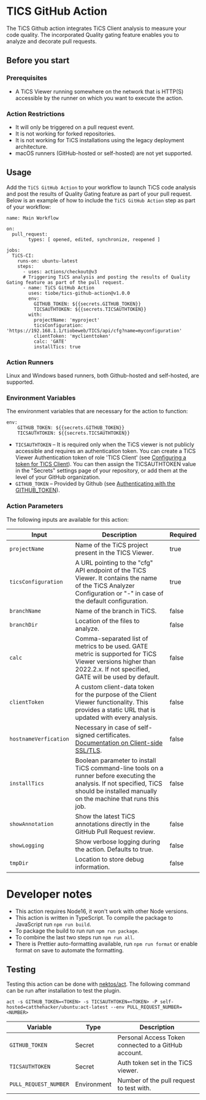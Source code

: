 # TICS GitHub Action

The TiCS Github action integrates TiCS Client analysis to measure your code quality. The incorporated Quality gating feature enables you to analyze and decorate pull requests.

## Before you start

### Prerequisites

- A TiCS Viewer running somewhere on the network that is HTTP(S) accessible by the runner on which you want to execute the action.

### Action Restrictions

- It will only be triggered on a pull request event.
- It is not working for forked repositories.
- It is not working for TiCS installations using the legacy deployment architecture.
- macOS runners (GitHub-hosted or self-hosted) are not yet supported.

## Usage

Add the `TiCS GitHub Action` to your workflow to launch TiCS code analysis and post the results of Quality Gating feature as part of your pull request.
Below is an example of how to include the `TiCS GitHub Action` step as part of your workflow:

```
name: Main Workflow

on:
  pull_request:
        types: [ opened, edited, synchronize, reopened ]

jobs:
  TiCS-CI:
    runs-on: ubuntu-latest
    steps:
      - uses: actions/checkout@v3
      # Triggering TiCS analysis and posting the results of Quality Gating feature as part of the pull request.
      - name: TiCS GitHub Action
        uses: tiobe/tics-github-action@v1.0.0
        env:
          GITHUB_TOKEN: ${{secrets.GITHUB_TOKEN}}
          TICSAUTHTOKEN: ${{secrets.TICSAUTHTOKEN}}
        with:
          projectName: 'myproject'
          ticsConfiguration: 'https://192.168.1.1/tiobeweb/TICS/api/cfg?name=myconfiguration'
          clientToken: 'myclienttoken'
          calc: 'GATE'
          installTics: true
```

### Action Runners

Linux and Windows based runners, both Github-hosted and self-hosted, are supported.

### Environment Variables

The environment variables that are necessary for the action to function:

```
env:
    GITHUB_TOKEN: ${{secrets.GITHUB_TOKEN}}
    TICSAUTHTOKEN: ${{secrets.TICSAUTHTOKEN}}
```

- `TICSAUTHTOKEN` – It is required only when the TiCS viewer is not publicly accessible and requires an authentication token. You can create a TiCS Viewer Authentication token of role 'TICS Client' (see [Configuring a token for TICS Client](https://demo.tiobe.com/tiobeweb/TICS/docs/index.html#doc=admin/admin_11_viewer.html%23auth-token)). You can then assign the TICSAUTHTOKEN value in the "Secrets" settings page of your repository, or add them at the level of your GitHub organization.
- `GITHUB_TOKEN` – Provided by Github (see [Authenticating with the GITHUB_TOKEN](https://help.github.com/en/actions/automating-your-workflow-with-github-actions/authenticating-with-the-github_token)).

### Action Parameters

The following inputs are available for this action:

| Input                 | Description                                                                                                                                                                            | Required |
| --------------------- | -------------------------------------------------------------------------------------------------------------------------------------------------------------------------------------- | -------- |
| `projectName`         | Name of the TiCS project present in the TICS Viewer.                                                                                                                                   | true     |
| `ticsConfiguration`   | A URL pointing to the "cfg" API endpoint of the TiCS Viewer. It contains the name of the TiCS Analyzer Configuration or "-" in case of the default configuration.                      | true     |
| `branchName`          | Name of the branch in TiCS.                                                                                                                                                            | false    |
| `branchDir`           | Location of the files to analyze.                                                                                                                                                      | false    |
| `calc`                | Comma-separated list of metrics to be used. GATE metric is supported for TiCS Viewer versions higher than 2022.2.x. If not specified, GATE will be used by default.                    | false    |
| `clientToken`         | A custom client-data token for the purpose of the Client Viewer functionality. This provides a static URL that is updated with every analysis.                                         | false    |
| `hostnameVerfication` | Necessary in case of self-signed certificates. [Documentation on Client-side SSL/TLS](https://portal.tiobe.com/2022.2/docs/#doc=admin/admin_11_viewer.html%23ssl-wrapper).             | false    |
| `installTics`         | Boolean parameter to install TiCS command-line tools on a runner before executing the analysis. If not specified, TiCS should be installed manually on the machine that runs this job. | false    |
| `showAnnotation`      | Show the latest TiCS annotations directly in the GitHub Pull Request review.                                                                                                           | false    |
| `showLogging`         | Show verbose logging during the action. Defaults to true.                                                                                                                              | false    |
| `tmpDir`              | Location to store debug information.                                                                                                                                                   | false    |

# Developer notes

- This action requires Node16, it won't work with other Node versions.
- This action is written in TypeScript. To compile the package to JavaScript run `npm run build`.
- To package the build to run run `npm run package`.
- To combine the last two steps run `npm run all`.
- There is Prettier auto-formatting available, run `npm run format` or enable format on save to automate the formatting.

## Testing

Testing this action can be done with [nektos/act](https://github.com/nektos/act). The following command can be run after installation to test the plugin.

```
act -s GITHUB_TOKEN=<TOKEN> -s TICSAUTHTOKEN=<TOKEN> -P self-hosted=catthehacker/ubuntu:act-latest --env PULL_REQUEST_NUMBER=<NUMBER>
```

| Variable              | Type        | Description                                          |
| --------------------- | ----------- | ---------------------------------------------------- |
| `GITHUB_TOKEN`        | Secret      | Personal Access Token connected to a GitHub account. |
| `TICSAUTHTOKEN`       | Secret      | Auth token set in the TiCS viewer.                   |
| `PULL_REQUEST_NUMBER` | Environment | Number of the pull request to test with.             |

